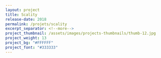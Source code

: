 ```yaml
---
layout: project
title: Scality
release-date: 2018
permalink: /projets/scality
excerpt_separator: <!--more-->
project_thumbnail: /assets/images/projects-thumbnails/thumb-12.jpg
project_weight: 13
project_bg: "#FFFFFF"
project_font: "#333333"
---
```


